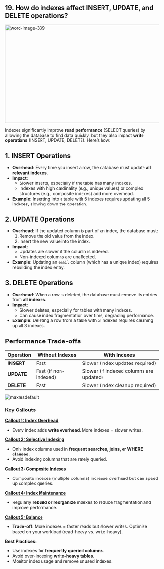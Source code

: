 ## 19. How do **indexes** affect INSERT, UPDATE, and DELETE operations?

<img width="910" height="321" alt="word-image-339" src="https://github.com/user-attachments/assets/f26888b8-ec95-407f-a75f-16d6dbd2e686" />

Indexes significantly improve **read performance** (SELECT queries) by allowing the database to find data quickly, but they also impact **write operations** (INSERT, UPDATE, DELETE). Here’s how:
## **1. INSERT Operations**
- **Overhead**: Every time you insert a row, the database must update **all relevant indexes**.
- **Impact**:
  - Slower inserts, especially if the table has many indexes.
  - Indexes with high cardinality (e.g., unique values) or complex structures (e.g., composite indexes) add more overhead.
- **Example**: Inserting into a table with 5 indexes requires updating all 5 indexes, slowing down the operation.

## **2. UPDATE Operations**
- **Overhead**: If the updated column is part of an index, the database must:
  1. Remove the old value from the index.
  2. Insert the new value into the index.
- **Impact**:
  - Updates are slower if the column is indexed.
  - Non-indexed columns are unaffected.
- **Example**: Updating an `email` column (which has a unique index) requires rebuilding the index entry.

## **3. DELETE Operations**
- **Overhead**: When a row is deleted, the database must remove its entries from **all indexes**.
- **Impact**:
  - Slower deletes, especially for tables with many indexes.
  - Can cause index fragmentation over time, degrading performance.
- **Example**: Deleting a row from a table with 3 indexes requires cleaning up all 3 indexes.

## **Performance Trade-offs**

| Operation | Without Indexes | With Indexes                     |
|-----------|------------------|----------------------------------|
| **INSERT**| Fast             | Slower (index updates required) |
| **UPDATE**| Fast (if non-indexed) | Slower (if indexed columns are updated) |
| **DELETE**| Fast             | Slower (index cleanup required) |
![maxresdefault](https://github.com/user-attachments/assets/57e5429c-0ab2-46cc-9ddf-a278249f25b3)

### **Key Callouts**

<ins>**Callout 1: Index Overhead**</ins>
- Every index adds **write overhead**. More indexes = slower writes.

<ins>**Callout 2: Selective Indexing**</ins>
- Only index columns used in **frequent searches, joins, or WHERE clauses**.
- Avoid indexing columns that are rarely queried.

<ins>**Callout 3: Composite Indexes**</ins>
- Composite indexes (multiple columns) increase overhead but can speed up complex queries.

<ins>**Callout 4: Index Maintenance**</ins>
- Regularly **rebuild or reorganize** indexes to reduce fragmentation and improve performance.

<ins>**Callout 5: Balance**</ins>
- **Trade-off**: More indexes = faster reads but slower writes. Optimize based on your workload (read-heavy vs. write-heavy).

**Best Practices:**
- Use indexes for **frequently queried columns**.
- Avoid over-indexing **write-heavy tables**.
- Monitor index usage and remove unused indexes.
